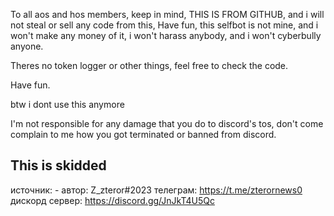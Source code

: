 To all aos and hos members, keep in mind, THIS IS FROM GITHUB, and i will not steal or sell any code from this, Have fun, this selfbot is not mine, and i won't make any money of it, i won't harass anybody, and i won't cyberbully anyone.


Theres no token logger or other things, feel free to check the code.

Have fun.


btw i dont use this anymore

I'm not responsible for any damage that you do to discord's tos, don't come complain to me how you got terminated or banned from discord.

This is skidded
------------------------------------------------------------------------------------------------------------------------------------------------------------------------------
источник: -
автор: Z_zteror#2023
телеграм: https://t.me/zterornews0
дискорд сервер: https://discord.gg/JnJkT4U5Qc
